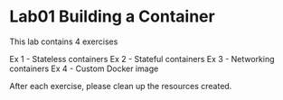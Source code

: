 # Lab01 Building a Container

This lab contains 4 exercises

Ex 1 - Stateless containers
Ex 2 - Stateful containers
Ex 3 - Networking containers
Ex 4 - Custom Docker image

After each exercise, please clean up the resources created.